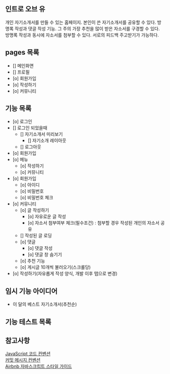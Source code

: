 ## 인트로 오브 유

개인 자기소개서를 만들 수 있는 홈페이지.
본인이 쓴 자기소개서를 공유할 수 있다.
방명록 작성과 댓글 작성 기능.
그 주의 가장 추천을 많이 받은 자소서를 구경할 수 있다.
방명록 작성과 동시에 자소서를 첨부할 수 있다.
서로의 피드백 주고받기가 가능하다.

## pages 목록
  * [] 메인화면
  * [] 프로필
  * [o] 회원가입
  * [o] 작성하기
  * [o] 커뮤니티

## 기능 목록
* [o] 로그인
* [] 로그인 되었을때
  * [] 자기소개서 미리보기
    * [] 자기소개 레이아웃
  * [] 로그아웃
* [o] 회원가입
* [o] 메뉴
  * [o] 작성하기
  * [o] 커뮤니티
* [o] 회원가입
  * [o] 아이디
  * [o] 비밀번호
  * [o] 비밀번호 체크
* [o] 커뮤니티
  * [o] 글 작성하기
    * [o] 자유로운 글 작성
    * [o] 자소서 첨부여부 체크(필수조건) : 첨부할 경우 작성된 개인의 자소서 공유
  * [] 작성된 글 로딩
  * [o] 댓글
    * [o] 댓글 작성
    * [o] 댓글 창 숨기기
  * [o] 추천 기능
  * [o] 게시글 10개씩 불러오기(스크롤당)
* [o] 작성하기(자유롭게 작성 양식, 개발 이후 탭으로 변경)

## 임시 기능 아이디어

* 이 달의 베스트 자기소개서(추천순)

## 기능 테스트 목록


## 참고사항
[JavaScript 코드 컨벤션](https://github.com/woowacourse/woowacourse-docs/tree/main/styleguide/javascript)  
[커밋 메시지 컨벤션](https://gist.github.com/stephenparish/9941e89d80e2bc58a153)  
[Airbnb 자바스크립트 스타일 가이드](https://github.com/airbnb/javascript)
